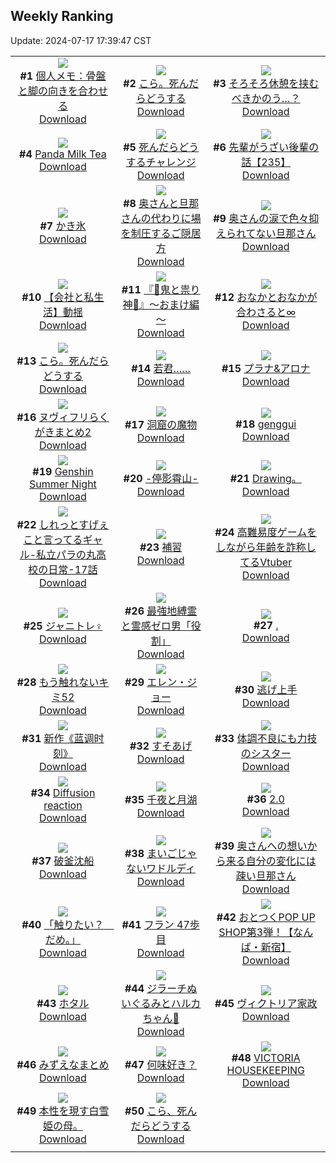 ## Weekly Ranking
Update: 2024-07-17 17:39:47 CST

|      |      |      |
| :----: | :----: | :----: |
| ![](https://i.pixiv.re/c/240x480/img-master/img/2024/07/11/06/00/07/120424555_p0_master1200.jpg)<br>**#1** [個人メモ：骨盤と脚の向きを合わせる](https://www.pixiv.net/artworks/120424555)<br>[Download](https://i.pixiv.re/img-original/img/2024/07/11/06/00/07/120424555_p0.jpg) | ![](https://i.pixiv.re/c/240x480/img-master/img/2024/07/16/20/31/38/120413856_p0_master1200.jpg)<br>**#2** [こら。死んだらどうする](https://www.pixiv.net/artworks/120413856)<br>[Download](https://i.pixiv.re/img-original/img/2024/07/16/20/31/38/120413856_p0.jpg) | ![](https://i.pixiv.re/c/240x480/img-master/img/2024/07/12/01/36/24/120447959_p0_master1200.jpg)<br>**#3** [そろそろ休憩を挟むべきかのう…？](https://www.pixiv.net/artworks/120447959)<br>[Download](https://i.pixiv.re/img-original/img/2024/07/12/01/36/24/120447959_p0.png) |
| ![](https://i.pixiv.re/c/240x480/img-master/img/2024/07/10/00/00/22/120391940_p0_master1200.jpg)<br>**#4** [Panda Milk Tea](https://www.pixiv.net/artworks/120391940)<br>[Download](https://i.pixiv.re/img-original/img/2024/07/10/00/00/22/120391940_p0.jpg) | ![](https://i.pixiv.re/c/240x480/img-master/img/2024/07/11/00/18/22/120419417_p0_master1200.jpg)<br>**#5** [死んだらどうするチャレンジ](https://www.pixiv.net/artworks/120419417)<br>[Download](https://i.pixiv.re/img-original/img/2024/07/11/00/18/22/120419417_p0.jpg) | ![](https://i.pixiv.re/c/240x480/img-master/img/2024/07/12/19/00/23/120463080_p0_master1200.jpg)<br>**#6** [先輩がうざい後輩の話【235】](https://www.pixiv.net/artworks/120463080)<br>[Download](https://i.pixiv.re/img-original/img/2024/07/12/19/00/23/120463080_p0.png) |
| ![](https://i.pixiv.re/c/240x480/img-master/img/2024/07/11/20/55/04/120439360_p0_master1200.jpg)<br>**#7** [かき氷](https://www.pixiv.net/artworks/120439360)<br>[Download](https://i.pixiv.re/img-original/img/2024/07/11/20/55/04/120439360_p0.png) | ![](https://i.pixiv.re/c/240x480/img-master/img/2024/07/11/09/42/01/120419074_p0_master1200.jpg)<br>**#8** [奥さんと旦那さんの代わりに場を制圧するご隠居方](https://www.pixiv.net/artworks/120419074)<br>[Download](https://i.pixiv.re/img-original/img/2024/07/11/09/42/01/120419074_p0.jpg) | ![](https://i.pixiv.re/c/240x480/img-master/img/2024/07/10/00/08/53/120392458_p0_master1200.jpg)<br>**#9** [奥さんの涙で色々抑えられてない旦那さん](https://www.pixiv.net/artworks/120392458)<br>[Download](https://i.pixiv.re/img-original/img/2024/07/10/00/08/53/120392458_p0.jpg) |
| ![](https://i.pixiv.re/c/240x480/img-master/img/2024/07/12/12/00/16/120455449_p0_master1200.jpg)<br>**#10** [【会社と私生活】動揺](https://www.pixiv.net/artworks/120455449)<br>[Download](https://i.pixiv.re/img-original/img/2024/07/12/12/00/16/120455449_p0.jpg) | ![](https://i.pixiv.re/c/240x480/img-master/img/2024/07/12/21/42/44/120468116_p0_master1200.jpg)<br>**#11** [『👹鬼と祟り神🐉』～おまけ編～](https://www.pixiv.net/artworks/120468116)<br>[Download](https://i.pixiv.re/img-original/img/2024/07/12/21/42/44/120468116_p0.png) | ![](https://i.pixiv.re/c/240x480/img-master/img/2024/07/10/01/16/39/120394168_p0_master1200.jpg)<br>**#12** [おなかとおなかが合わさると∞](https://www.pixiv.net/artworks/120394168)<br>[Download](https://i.pixiv.re/img-original/img/2024/07/10/01/16/39/120394168_p0.jpg) |
| ![](https://i.pixiv.re/c/240x480/img-master/img/2024/07/11/19/44/03/120437426_p0_master1200.jpg)<br>**#13** [こら。死んだらどうする](https://www.pixiv.net/artworks/120437426)<br>[Download](https://i.pixiv.re/img-original/img/2024/07/11/19/44/03/120437426_p0.jpg) | ![](https://i.pixiv.re/c/240x480/img-master/img/2024/07/11/23/49/52/120444865_p0_master1200.jpg)<br>**#14** [若君……](https://www.pixiv.net/artworks/120444865)<br>[Download](https://i.pixiv.re/img-original/img/2024/07/11/23/49/52/120444865_p0.jpg) | ![](https://i.pixiv.re/c/240x480/img-master/img/2024/07/11/00/29/00/120419737_p0_master1200.jpg)<br>**#15** [プラナ&アロナ](https://www.pixiv.net/artworks/120419737)<br>[Download](https://i.pixiv.re/img-original/img/2024/07/11/00/29/00/120419737_p0.jpg) |
| ![](https://i.pixiv.re/c/240x480/img-master/img/2024/07/11/21/24/17/120440328_p0_master1200.jpg)<br>**#16** [ヌヴィフリらくがきまとめ2](https://www.pixiv.net/artworks/120440328)<br>[Download](https://i.pixiv.re/img-original/img/2024/07/11/21/24/17/120440328_p0.jpg) | ![](https://i.pixiv.re/c/240x480/img-master/img/2024/07/12/07/30/01/120452141_p0_master1200.jpg)<br>**#17** [洞窟の魔物](https://www.pixiv.net/artworks/120452141)<br>[Download](https://i.pixiv.re/img-original/img/2024/07/12/07/30/01/120452141_p0.jpg) | ![](https://i.pixiv.re/c/240x480/img-master/img/2024/07/10/12/51/25/120402888_p0_master1200.jpg)<br>**#18** [genggui](https://www.pixiv.net/artworks/120402888)<br>[Download](https://i.pixiv.re/img-original/img/2024/07/10/12/51/25/120402888_p0.jpg) |
| ![](https://i.pixiv.re/c/240x480/img-master/img/2024/07/11/22/42/03/120442832_p0_master1200.jpg)<br>**#19** [Genshin Summer Night](https://www.pixiv.net/artworks/120442832)<br>[Download](https://i.pixiv.re/img-original/img/2024/07/11/22/42/03/120442832_p0.jpg) | ![](https://i.pixiv.re/c/240x480/img-master/img/2024/07/11/00/01/02/120418757_p0_master1200.jpg)<br>**#20** [-停影霄山-](https://www.pixiv.net/artworks/120418757)<br>[Download](https://i.pixiv.re/img-original/img/2024/07/11/00/01/02/120418757_p0.jpg) | ![](https://i.pixiv.re/c/240x480/img-master/img/2024/07/11/18/42/37/120435896_p0_master1200.jpg)<br>**#21** [Drawing。](https://www.pixiv.net/artworks/120435896)<br>[Download](https://i.pixiv.re/img-original/img/2024/07/11/18/42/37/120435896_p0.jpg) |
| ![](https://i.pixiv.re/c/240x480/img-master/img/2024/07/11/00/00/30/120418675_p0_master1200.jpg)<br>**#22** [しれっとすげぇこと言ってるギャル-私立パラの丸高校の日常-17話](https://www.pixiv.net/artworks/120418675)<br>[Download](https://i.pixiv.re/img-original/img/2024/07/11/00/00/30/120418675_p0.jpg) | ![](https://i.pixiv.re/c/240x480/img-master/img/2024/07/11/00/40/22/120420113_p0_master1200.jpg)<br>**#23** [補習](https://www.pixiv.net/artworks/120420113)<br>[Download](https://i.pixiv.re/img-original/img/2024/07/11/00/40/22/120420113_p0.jpg) | ![](https://i.pixiv.re/c/240x480/img-master/img/2024/07/11/21/03/26/120439716_p0_master1200.jpg)<br>**#24** [高難易度ゲームをしながら年齢を詐称してるVtuber](https://www.pixiv.net/artworks/120439716)<br>[Download](https://i.pixiv.re/img-original/img/2024/07/11/21/03/26/120439716_p0.png) |
| ![](https://i.pixiv.re/c/240x480/img-master/img/2024/07/11/18/42/42/120435899_p0_master1200.jpg)<br>**#25** [ジャニトレ♀](https://www.pixiv.net/artworks/120435899)<br>[Download](https://i.pixiv.re/img-original/img/2024/07/11/18/42/42/120435899_p0.jpg) | ![](https://i.pixiv.re/c/240x480/img-master/img/2024/07/11/08/13/42/120426139_p0_master1200.jpg)<br>**#26** [最強地縛霊と霊感ゼロ男「役割」](https://www.pixiv.net/artworks/120426139)<br>[Download](https://i.pixiv.re/img-original/img/2024/07/11/08/13/42/120426139_p0.png) | ![](https://i.pixiv.re/c/240x480/img-master/img/2024/07/10/11/52/21/120392629_p0_master1200.jpg)<br>**#27** [.](https://www.pixiv.net/artworks/120392629)<br>[Download](https://i.pixiv.re/img-original/img/2024/07/10/11/52/21/120392629_p0.png) |
| ![](https://i.pixiv.re/c/240x480/img-master/img/2024/07/11/16/28/59/120433095_p0_master1200.jpg)<br>**#28** [もう触れないキミ52](https://www.pixiv.net/artworks/120433095)<br>[Download](https://i.pixiv.re/img-original/img/2024/07/11/16/28/59/120433095_p0.jpg) | ![](https://i.pixiv.re/c/240x480/img-master/img/2024/07/10/00/00/17/120391920_p0_master1200.jpg)<br>**#29** [エレン・ジョー](https://www.pixiv.net/artworks/120391920)<br>[Download](https://i.pixiv.re/img-original/img/2024/07/10/00/00/17/120391920_p0.jpg) | ![](https://i.pixiv.re/c/240x480/img-master/img/2024/07/12/22/08/44/120469010_p0_master1200.jpg)<br>**#30** [逃げ上手](https://www.pixiv.net/artworks/120469010)<br>[Download](https://i.pixiv.re/img-original/img/2024/07/12/22/08/44/120469010_p0.jpg) |
| ![](https://i.pixiv.re/c/240x480/img-master/img/2024/07/10/00/01/10/120392078_p0_master1200.jpg)<br>**#31** [新作《蓝调时刻》](https://www.pixiv.net/artworks/120392078)<br>[Download](https://i.pixiv.re/img-original/img/2024/07/10/00/01/10/120392078_p0.jpg) | ![](https://i.pixiv.re/c/240x480/img-master/img/2024/07/11/07/30/03/120425647_p0_master1200.jpg)<br>**#32** [すそあげ](https://www.pixiv.net/artworks/120425647)<br>[Download](https://i.pixiv.re/img-original/img/2024/07/11/07/30/03/120425647_p0.jpg) | ![](https://i.pixiv.re/c/240x480/img-master/img/2024/07/10/19/37/49/120410411_p0_master1200.jpg)<br>**#33** [体調不良にも力技のシスター](https://www.pixiv.net/artworks/120410411)<br>[Download](https://i.pixiv.re/img-original/img/2024/07/10/19/37/49/120410411_p0.jpg) |
| ![](https://i.pixiv.re/c/240x480/img-master/img/2024/07/11/16/29/00/120433097_p0_master1200.jpg)<br>**#34** [Diffusion reaction](https://www.pixiv.net/artworks/120433097)<br>[Download](https://i.pixiv.re/img-original/img/2024/07/11/16/29/00/120433097_p0.jpg) | ![](https://i.pixiv.re/c/240x480/img-master/img/2024/07/11/12/07/40/120429199_p0_master1200.jpg)<br>**#35** [千夜と月湖](https://www.pixiv.net/artworks/120429199)<br>[Download](https://i.pixiv.re/img-original/img/2024/07/11/12/07/40/120429199_p0.jpg) | ![](https://i.pixiv.re/c/240x480/img-master/img/2024/07/10/15/43/19/120405331_p0_master1200.jpg)<br>**#36** [2.0](https://www.pixiv.net/artworks/120405331)<br>[Download](https://i.pixiv.re/img-original/img/2024/07/10/15/43/19/120405331_p0.png) |
| ![](https://i.pixiv.re/c/240x480/img-master/img/2024/07/12/10/04/26/120434385_p0_master1200.jpg)<br>**#37** [破釜沈船](https://www.pixiv.net/artworks/120434385)<br>[Download](https://i.pixiv.re/img-original/img/2024/07/12/10/04/26/120434385_p0.jpg) | ![](https://i.pixiv.re/c/240x480/img-master/img/2024/07/11/08/12/32/120426122_p0_master1200.jpg)<br>**#38** [まいごじゃないワドルディ](https://www.pixiv.net/artworks/120426122)<br>[Download](https://i.pixiv.re/img-original/img/2024/07/11/08/12/32/120426122_p0.jpg) | ![](https://i.pixiv.re/c/240x480/img-master/img/2024/07/12/00/08/57/120445823_p0_master1200.jpg)<br>**#39** [奥さんへの想いから来る自分の変化には疎い旦那さん](https://www.pixiv.net/artworks/120445823)<br>[Download](https://i.pixiv.re/img-original/img/2024/07/12/00/08/57/120445823_p0.jpg) |
| ![](https://i.pixiv.re/c/240x480/img-master/img/2024/07/12/00/00/13/120445267_p0_master1200.jpg)<br>**#40** [「触りたい？　だめ。」](https://www.pixiv.net/artworks/120445267)<br>[Download](https://i.pixiv.re/img-original/img/2024/07/12/00/00/13/120445267_p0.jpg) | ![](https://i.pixiv.re/c/240x480/img-master/img/2024/07/10/19/51/32/120410752_p0_master1200.jpg)<br>**#41** [フラン 47歩目](https://www.pixiv.net/artworks/120410752)<br>[Download](https://i.pixiv.re/img-original/img/2024/07/10/19/51/32/120410752_p0.jpg) | ![](https://i.pixiv.re/c/240x480/img-master/img/2024/07/11/17/30/04/120434252_p0_master1200.jpg)<br>**#42** [おとつくPOP UP SHOP第3弾！【なんば・新宿】](https://www.pixiv.net/artworks/120434252)<br>[Download](https://i.pixiv.re/img-original/img/2024/07/11/17/30/04/120434252_p0.jpg) |
| ![](https://i.pixiv.re/c/240x480/img-master/img/2024/07/11/03/27/47/120423099_p0_master1200.jpg)<br>**#43** [ホタル](https://www.pixiv.net/artworks/120423099)<br>[Download](https://i.pixiv.re/img-original/img/2024/07/11/03/27/47/120423099_p0.png) | ![](https://i.pixiv.re/c/240x480/img-master/img/2024/07/11/01/00/02/120420627_p0_master1200.jpg)<br>**#44** [ジラーチぬいぐるみとハルカちゃん🌟](https://www.pixiv.net/artworks/120420627)<br>[Download](https://i.pixiv.re/img-original/img/2024/07/11/01/00/02/120420627_p0.jpg) | ![](https://i.pixiv.re/c/240x480/img-master/img/2024/07/10/00/10/53/120392529_p0_master1200.jpg)<br>**#45** [ヴィクトリア家政](https://www.pixiv.net/artworks/120392529)<br>[Download](https://i.pixiv.re/img-original/img/2024/07/10/00/10/53/120392529_p0.png) |
| ![](https://i.pixiv.re/c/240x480/img-master/img/2024/07/11/08/13/28/120426137_p0_master1200.jpg)<br>**#46** [みずえなまとめ](https://www.pixiv.net/artworks/120426137)<br>[Download](https://i.pixiv.re/img-original/img/2024/07/11/08/13/28/120426137_p0.jpg) | ![](https://i.pixiv.re/c/240x480/img-master/img/2024/07/11/18/03/30/120434888_p0_master1200.jpg)<br>**#47** [何味好き？](https://www.pixiv.net/artworks/120434888)<br>[Download](https://i.pixiv.re/img-original/img/2024/07/11/18/03/30/120434888_p0.jpg) | ![](https://i.pixiv.re/c/240x480/img-master/img/2024/07/11/14/24/35/120431252_p0_master1200.jpg)<br>**#48** [VICTORIA HOUSEKEEPING](https://www.pixiv.net/artworks/120431252)<br>[Download](https://i.pixiv.re/img-original/img/2024/07/11/14/24/35/120431252_p0.png) |
| ![](https://i.pixiv.re/c/240x480/img-master/img/2024/07/10/00/28/48/120393017_p0_master1200.jpg)<br>**#49** [本性を現す白雪姫の母。](https://www.pixiv.net/artworks/120393017)<br>[Download](https://i.pixiv.re/img-original/img/2024/07/10/00/28/48/120393017_p0.jpg) | ![](https://i.pixiv.re/c/240x480/img-master/img/2024/07/12/21/08/43/120418075_p0_master1200.jpg)<br>**#50** [こら、死んだらどうする](https://www.pixiv.net/artworks/120418075)<br>[Download](https://i.pixiv.re/img-original/img/2024/07/12/21/08/43/120418075_p0.jpg) |
|      |
